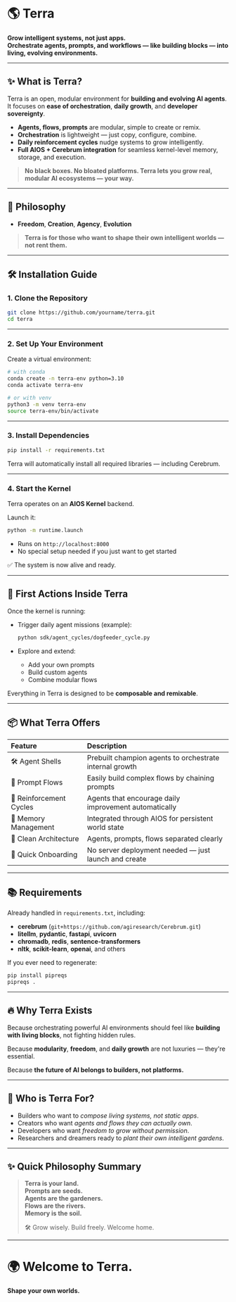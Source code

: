 
# 🌎 Terra

**Grow intelligent systems, not just apps.  
Orchestrate agents, prompts, and workflows — like building blocks — into living, evolving environments.**

---

## ✨ What is Terra?

Terra is an open, modular environment for **building and evolving AI agents**.  
It focuses on **ease of orchestration**, **daily growth**, and **developer sovereignty**.

- **Agents, flows, prompts** are modular, simple to create or remix.
- **Orchestration** is lightweight — just copy, configure, combine.
- **Daily reinforcement cycles** nudge systems to grow intelligently.
- **Full AIOS + Cerebrum integration** for seamless kernel-level memory, storage, and execution.

> **No black boxes. No bloated platforms. Terra lets you grow real, modular AI ecosystems — your way.**

---

## 🌱 Philosophy

- **Freedom**, **Creation**, **Agency**, **Evolution**

> **Terra is for those who want to shape their own intelligent worlds — not rent them.**

---

## 🛠️ Installation Guide

### 1. Clone the Repository

```bash
git clone https://github.com/yourname/terra.git
cd terra
```

---

### 2. Set Up Your Environment

Create a virtual environment:

```bash
# with conda
conda create -n terra-env python=3.10
conda activate terra-env

# or with venv
python3 -m venv terra-env
source terra-env/bin/activate
```

---

### 3. Install Dependencies

```bash
pip install -r requirements.txt
```

Terra will automatically install all required libraries — including Cerebrum.

---

### 4. Start the Kernel

Terra operates on an **AIOS Kernel** backend.

Launch it:

```bash
python -m runtime.launch
```

- Runs on `http://localhost:8000`
- No special setup needed if you just want to get started

✅ The system is now alive and ready.

---

## 🚀 First Actions Inside Terra

Once the kernel is running:

- Trigger daily agent missions (example):
  
  ```bash
  python sdk/agent_cycles/dogfeeder_cycle.py
  ```

- Explore and extend:
  - Add your own prompts
  - Build custom agents
  - Combine modular flows

Everything in Terra is designed to be **composable and remixable**.

---

## 📦 What Terra Offers

| Feature | Description |
|:--------|:------------|
| 🛠️ Agent Shells | Prebuilt champion agents to orchestrate internal growth |
| 📜 Prompt Flows | Easily build complex flows by chaining prompts |
| 🔁 Reinforcement Cycles | Agents that encourage daily improvement automatically |
| 🧠 Memory Management | Integrated through AIOS for persistent world state |
| 🧹 Clean Architecture | Agents, prompts, flows separated clearly |
| 🚀 Quick Onboarding | No server deployment needed — just launch and create |

---

## 📚 Requirements

Already handled in `requirements.txt`, including:

- **cerebrum** (`git+https://github.com/agiresearch/Cerebrum.git`)
- **litellm**, **pydantic**, **fastapi**, **uvicorn**
- **chromadb**, **redis**, **sentence-transformers**
- **nltk**, **scikit-learn**, **openai**, and others

If you ever need to regenerate:

```bash
pip install pipreqs
pipreqs .
```

---

## 🔥 Why Terra Exists

Because orchestrating powerful AI environments should feel like **building with living blocks**, not fighting hidden rules.

Because **modularity**, **freedom**, and **daily growth** are not luxuries — they're essential.

Because **the future of AI belongs to builders, not platforms.**

---

## 🧠 Who is Terra For?

- Builders who want to *compose living systems, not static apps*.
- Creators who want *agents and flows they can actually own*.
- Developers who want *freedom to grow without permission*.
- Researchers and dreamers ready to *plant their own intelligent gardens*.

---

## ✨ Quick Philosophy Summary

> **Terra is your land.**  
> **Prompts are seeds.**  
> **Agents are the gardeners.**  
> **Flows are the rivers.**  
> **Memory is the soil.**  
>  
> 🛠️ Grow wisely. Build freely. Welcome home.

---

# 🌍 Welcome to Terra.
**Shape your own worlds.**

